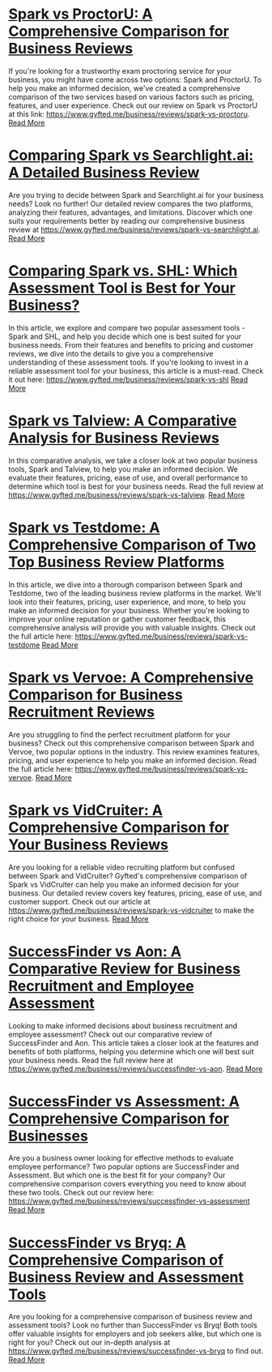 # [Spark vs ProctorU: A Comprehensive Comparison for Business Reviews](https://www.gyfted.me/business/reviews/spark-vs-proctoru)

If you're looking for a trustworthy exam proctoring service for your business, you might have come across two options: Spark and ProctorU. To help you make an informed decision, we've created a comprehensive comparison of the two services based on various factors such as pricing, features, and user experience. Check out our review on Spark vs ProctorU at this link: https://www.gyfted.me/business/reviews/spark-vs-proctoru. [Read More](https://www.gyfted.me/business/reviews/spark-vs-proctoru)

# [Comparing Spark vs Searchlight.ai: A Detailed Business Review](https://www.gyfted.me/business/reviews/spark-vs-searchlight.ai)

Are you trying to decide between Spark and Searchlight.ai for your business needs? Look no further! Our detailed review compares the two platforms, analyzing their features, advantages, and limitations. Discover which one suits your requirements better by reading our comprehensive business review at https://www.gyfted.me/business/reviews/spark-vs-searchlight.ai. [Read More](https://www.gyfted.me/business/reviews/spark-vs-searchlight.ai)

# [Comparing Spark vs. SHL: Which Assessment Tool is Best for Your Business?](https://www.gyfted.me/business/reviews/spark-vs-shl)

In this article, we explore and compare two popular assessment tools - Spark and SHL, and help you decide which one is best suited for your business needs. From their features and benefits to pricing and customer reviews, we dive into the details to give you a comprehensive understanding of these assessment tools. If you're looking to invest in a reliable assessment tool for your business, this article is a must-read. Check it out here: https://www.gyfted.me/business/reviews/spark-vs-shl [Read More](https://www.gyfted.me/business/reviews/spark-vs-shl)

# [Spark vs Talview: A Comparative Analysis for Business Reviews](https://www.gyfted.me/business/reviews/spark-vs-talview)

In this comparative analysis, we take a closer look at two popular business tools, Spark and Talview, to help you make an informed decision. We evaluate their features, pricing, ease of use, and overall performance to determine which tool is best for your business needs. Read the full review at https://www.gyfted.me/business/reviews/spark-vs-talview. [Read More](https://www.gyfted.me/business/reviews/spark-vs-talview)

# [Spark vs Testdome: A Comprehensive Comparison of Two Top Business Review Platforms](https://www.gyfted.me/business/reviews/spark-vs-testdome)

In this article, we dive into a thorough comparison between Spark and Testdome, two of the leading business review platforms in the market. We'll look into their features, pricing, user experience, and more, to help you make an informed decision for your business. Whether you're looking to improve your online reputation or gather customer feedback, this comprehensive analysis will provide you with valuable insights. Check out the full article here: https://www.gyfted.me/business/reviews/spark-vs-testdome [Read More](https://www.gyfted.me/business/reviews/spark-vs-testdome)

# [Spark vs Vervoe: A Comprehensive Comparison for Business Recruitment Reviews](https://www.gyfted.me/business/reviews/spark-vs-vervoe)

Are you struggling to find the perfect recruitment platform for your business? Check out this comprehensive comparison between Spark and Vervoe, two popular options in the industry. This review examines features, pricing, and user experience to help you make an informed decision. Read the full article here: https://www.gyfted.me/business/reviews/spark-vs-vervoe. [Read More](https://www.gyfted.me/business/reviews/spark-vs-vervoe)

# [Spark vs VidCruiter: A Comprehensive Comparison for Your Business Reviews](https://www.gyfted.me/business/reviews/spark-vs-vidcruiter)

Are you looking for a reliable video recruiting platform but confused between Spark and VidCruiter? Gyfted's comprehensive comparison of Spark vs VidCruiter can help you make an informed decision for your business. Our detailed review covers key features, pricing, ease of use, and customer support. Check out our article at https://www.gyfted.me/business/reviews/spark-vs-vidcruiter to make the right choice for your business. [Read More](https://www.gyfted.me/business/reviews/spark-vs-vidcruiter)

# [SuccessFinder vs Aon: A Comparative Review for Business Recruitment and Employee Assessment](https://www.gyfted.me/business/reviews/successfinder-vs-aon)

Looking to make informed decisions about business recruitment and employee assessment? Check out our comparative review of SuccessFinder and Aon. This article takes a closer look at the features and benefits of both platforms, helping you determine which one will best suit your business needs. Read the full review here at https://www.gyfted.me/business/reviews/successfinder-vs-aon. [Read More](https://www.gyfted.me/business/reviews/successfinder-vs-aon)

# [SuccessFinder vs Assessment: A Comprehensive Comparison for Businesses](https://www.gyfted.me/business/reviews/successfinder-vs-assessment)

Are you a business owner looking for effective methods to evaluate employee performance? Two popular options are SuccessFinder and Assessment. But which one is the best fit for your company? Our comprehensive comparison covers everything you need to know about these two tools. Check out our review here: https://www.gyfted.me/business/reviews/successfinder-vs-assessment [Read More](https://www.gyfted.me/business/reviews/successfinder-vs-assessment)

# [SuccessFinder vs Bryq: A Comprehensive Comparison of Business Review and Assessment Tools](https://www.gyfted.me/business/reviews/successfinder-vs-bryq)

Are you looking for a comprehensive comparison of business review and assessment tools? Look no further than SuccessFinder vs Bryq! Both tools offer valuable insights for employers and job seekers alike, but which one is right for you? Check out our in-depth analysis at https://www.gyfted.me/business/reviews/successfinder-vs-bryq to find out. [Read More](https://www.gyfted.me/business/reviews/successfinder-vs-bryq)

